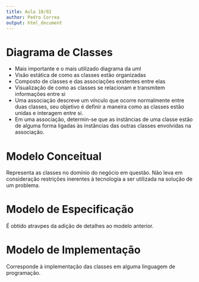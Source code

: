 ```yaml
---
title: Aula 18/02
author: Pedro Correa
output: html_document
---
```


# Diagrama de Classes

- Mais importante e o mais utilizado diagrama da uml
- Visão estática de como as classes estão organizadas
- Composto de classes e das associações exstentes entre elas
- Visualização de como as classes se relacionam e transmitem informações entre si
- Uma associação descreve um vínculo que ocorre normalmente entre duas classes, seu objetivo é definir a maneira como as classes estão unidas e interagem entre si.
- Em uma associação, determin-se que as instâncias de uma classe estão de alguma forma ligadas às instâncias das outras classes envolvidas na associação.

# Modelo Conceitual

Representa as classes no domínio do negócio em questão. Não leva em consideração restrições inerentes à tecnologia a ser utilizada na solução de um problema.

# Modelo de Especificação

É obtido atravpes da adição de detalhes ao modelo anterior.

# Modelo de Implementação

Corresponde à implementação das classes em alguma linguagem de programação.
